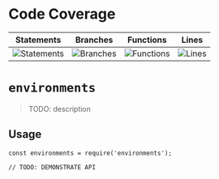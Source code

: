 # Code Coverage
| Statements                  | Branches                | Functions                 | Lines             |
| --------------------------- | ----------------------- | ------------------------- | ----------------- |
| ![Statements](https://img.shields.io/badge/statements-82.05%25-yellow.svg?style=flat) | ![Branches](https://img.shields.io/badge/branches-75.47%25-red.svg?style=flat) | ![Functions](https://img.shields.io/badge/functions-83.7%25-yellow.svg?style=flat) | ![Lines](https://img.shields.io/badge/lines-81.96%25-yellow.svg?style=flat) |
# `environments`

> TODO: description

## Usage

```
const environments = require('environments');

// TODO: DEMONSTRATE API
```